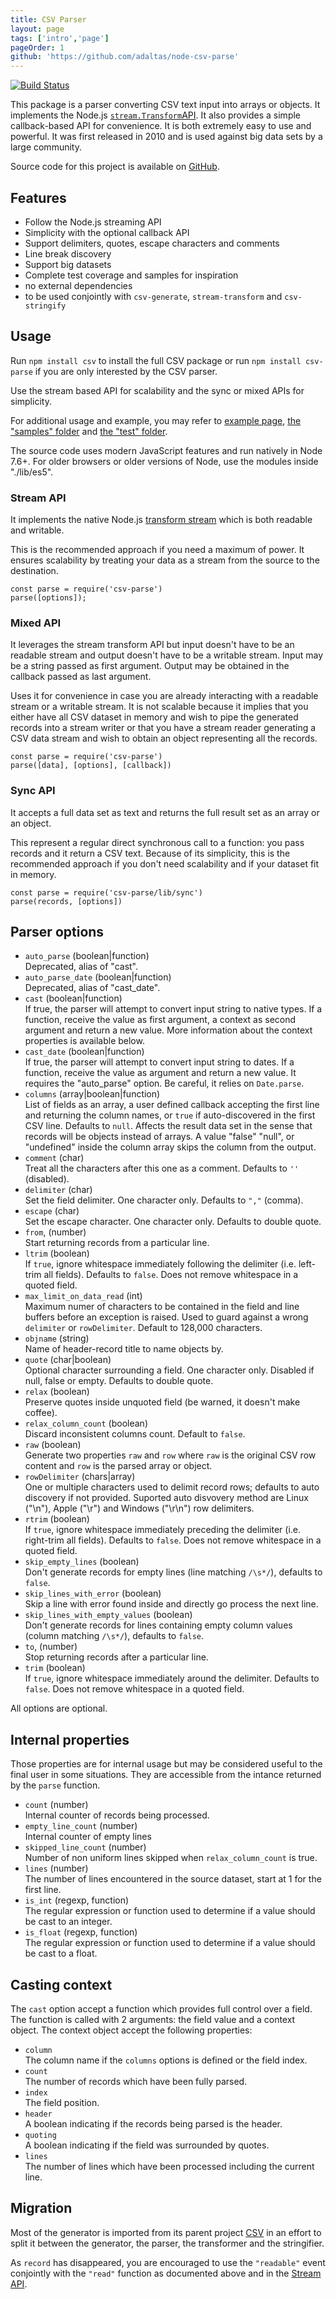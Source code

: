 ```yaml
---
title: CSV Parser
layout: page
tags: ['intro','page']
pageOrder: 1
github: 'https://github.com/adaltas/node-csv-parse'
---
```


[![Build Status](https://secure.travis-ci.org/adaltas/node-csv-parse.png)][travis-csv-parse]

This package is a parser converting CSV text input into arrays or objects. It
implements the Node.js [`stream.Transform`API][stream]. It also
provides a simple callback-based API for convenience. It is both extremely easy
to use and powerful. It was first released in 2010 and is used against big data
sets by a large community.

Source code for this project is available on [GitHub][parse].

## Features

*   Follow the Node.js streaming API
*   Simplicity with the optional callback API
*   Support delimiters, quotes, escape characters and comments
*   Line break discovery
*   Support big datasets
*   Complete test coverage and samples for inspiration
*   no external dependencies
*   to be used conjointly with `csv-generate`, `stream-transform` and `csv-stringify`

## Usage

Run `npm install csv` to install the full CSV package or run
`npm install csv-parse` if you are only interested by the CSV parser.

Use the stream based API for scalability and the sync or mixed APIs for simplicity.

For additional usage and example, you may refer to
[example page](/parse/examples/),
[the "samples" folder][parse-samples] and [the "test" folder][parse-test].

The source code uses modern JavaScript features and run natively in Node 7.6+.
For older browsers or older versions of Node, use the modules inside "./lib/es5".

### Stream API

It implements the native Node.js [transform stream][stream] which is both
readable and writable.

This is the recommended approach if you need a maximum of power. It ensures
scalability by treating your data as a stream from the source to the destination.

```
const parse = require('csv-parse')
parse([options]);
```

### Mixed API

It leverages the stream transform API but input doesn't have to be an readable
stream and output doesn't have to be a writable stream. Input may be a string
passed as first argument. Output may be obtained in the callback passed as last
argument.

Uses it for convenience in case you are already interacting with a readable
stream or a writable stream. It is not scalable because it implies that you
either have all CSV dataset in memory and wish to pipe the generated
records into a stream writer or that you have a stream reader generating a CSV
data stream and wish to obtain an object representing all the records.

```
const parse = require('csv-parse')
parse([data], [options], [callback])
```

### Sync API

It accepts a full data set as text and returns the full result set as an array
or an object.

This represent a regular direct synchronous call to a function: you pass records
and it return a CSV text. Because of its simplicity, this is the recommended
approach if you don't need scalability and if your dataset fit in memory.

```
const parse = require('csv-parse/lib/sync')
parse(records, [options])
```

## Parser options

*   `auto_parse` (boolean|function)   
    Deprecated, alias of "cast".
*   `auto_parse_date` (boolean|function)   
    Deprecated, alias of "cast_date".
*   `cast` (boolean|function)   
    If true, the parser will attempt to convert input string to native types. If
    a function, receive the value as first argument, a context as second
    argument and return a new value. More information about the context
    properties is available below.
*   `cast_date` (boolean|function)   
    If true, the parser will attempt to convert input string to dates. If a 
    function, receive the value as argument and return a new value. It
    requires the "auto_parse" option. Be careful, it relies on `Date.parse`.
*   `columns` (array|boolean|function)   
    List of fields as an array, a user defined callback accepting the first line
    and returning the column names, or `true` if auto-discovered in the first CSV
    line. Defaults to `null`. Affects the result data set in the sense that
    records will be objects instead of arrays. A value "false" "null", or "undefined" inside
    the column array skips the column from the output.
*   `comment` (char)   
    Treat all the characters after this one as a comment. Defaults to `''`
    (disabled).
*   `delimiter` (char)   
    Set the field delimiter. One character only. Defaults to `","` (comma).
*   `escape` (char)   
    Set the escape character. One character only. Defaults to double quote.
*   `from`, (number)   
    Start returning records from a particular line.
*   `ltrim` (boolean)   
    If `true`, ignore whitespace immediately following the delimiter (i.e.
    left-trim all fields). Defaults to `false`. Does not remove whitespace in a
    quoted field.
*   `max_limit_on_data_read` (int)   
    Maximum numer of characters to be contained in the field and line buffers
    before an exception is raised. Used to guard against a wrong `delimiter` or
    `rowDelimiter`. Default to 128,000 characters.
*   `objname` (string)   
    Name of header-record title to name objects by.
*   `quote` (char|boolean)   
    Optional character surrounding a field. One character only. Disabled if 
    null, false or empty. Defaults to double quote.
*   `relax` (boolean)   
    Preserve quotes inside unquoted field (be warned, it doesn't make coffee).
*   `relax_column_count` (boolean)   
    Discard inconsistent columns count. Default to `false`.
*   `raw` (boolean)   
    Generate two properties `raw` and `row` where `raw` is the original CSV row
    content and `row` is the parsed array or object.
*   `rowDelimiter` (chars|array)   
    One or multiple characters used to delimit record rows; defaults to
    auto discovery if not provided. Suported auto disvovery method are Linux ("\n"),
    Apple ("\r") and Windows ("\r\n") row delimiters.
*   `rtrim` (boolean)   
    If `true`, ignore whitespace immediately preceding the delimiter (i.e.
    right-trim all fields). Defaults to `false`.  Does not remove whitespace in
    a quoted field.
*   `skip_empty_lines` (boolean)   
    Don't generate records for empty lines (line matching `/\s*/`), defaults to `false`.
*   `skip_lines_with_error` (boolean)   
    Skip a line with error found inside and directly go process the next line.
*   `skip_lines_with_empty_values` (boolean)   
    Don't generate records for lines containing empty column values (column
    matching `/\s*/`), defaults to `false`.
*   `to`, (number)   
    Stop returning records after a particular line.
*   `trim` (boolean)   
    If `true`, ignore whitespace immediately around the delimiter. Defaults to
    `false`. Does not remove whitespace in a quoted field.

All options are optional.

## Internal properties

Those properties are for internal usage but may be considered useful to the
final user in some situations. They are accessible from the intance returned by
the `parse` function.

* `count` (number)   
  Internal counter of records being processed.
* `empty_line_count` (number)   
  Internal counter of empty lines
* `skipped_line_count` (number)   
  Number of non uniform lines skipped when `relax_column_count` is true.
* `lines` (number)   
  The number of lines encountered in the source dataset, start at 1 for the
  first line.
* `is_int` (regexp, function)   
  The regular expression or function used to determine if a value should be
  cast to an integer.
* `is_float` (regexp, function)   
  The regular expression or function used to determine if a value should be
  cast to a float.

## Casting context

The `cast` option accept a function which provides full control over a field.
The function is called with 2 arguments: the field value and a context object.
The context object accept the following properties: 

* `column`   
  The column name if the `columns` options is defined or the field index.
* `count`   
  The number of records which have been fully parsed.
* `index`   
  The field position.
* `header`   
  A boolean indicating if the records being parsed is the header.
* `quoting`   
  A boolean indicating if the field was surrounded by quotes.
* `lines`   
  The number of lines which have been processed including the current line.

## Migration

Most of the generator is imported from its parent project [CSV][csv] in an
effort to split it between the generator, the parser, the transformer and the
stringifier.

As `record` has disappeared, you are encouraged to use the `"readable"` event
conjointly with the `"read"` function as documented above and in the
[Stream API][stream].

[csv]: https://github.com/adaltas/node-csv
[travis-csv-parse]: http://travis-ci.org/adaltas/node-csv-parse
[stream]: http://nodejs.org/api/stream.html#stream_class_stream_transform
[parse]: https://github.com/adaltas/node-csv-parse
[parse-samples]: https://github.com/adaltas/node-csv-parse/tree/master/samples
[parse-test]: https://github.com/adaltas/node-csv-parse/tree/master/test
